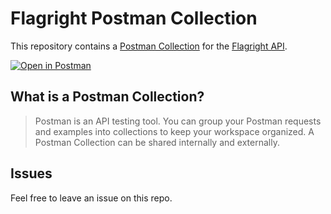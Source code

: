 # Flagright Postman Collection

This repository contains a [Postman Collection](/collection.json) for the [Flagright API](https://docs.flagright.com/).

[![Open in Postman](https://run.pstmn.io/button.svg)](https://www.postman.com/lively-firefly-529317/workspace/flagright-postman)

## What is a Postman Collection?

> Postman is an API testing tool. You can group your Postman requests and examples into collections to keep your workspace organized. A Postman Collection can be shared internally and externally.

## Issues

Feel free to leave an issue on this repo.
